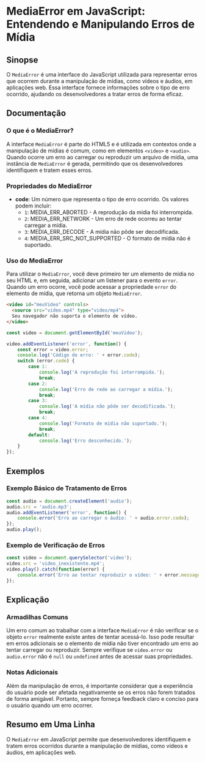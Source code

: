 <!--
Meta Description: # MediaError em JavaScript: Entendendo e Manipulando Erros de Mídia ## Sinopse O `MediaError` é uma interface do JavaScript utilizada para representar...
Meta Keywords: error, erro, video, mídia, mediaerror
-->

# MediaError em JavaScript: Entendendo e Manipulando Erros de Mídia

## Sinopse
O `MediaError` é uma interface do JavaScript utilizada para representar erros que ocorrem durante a manipulação de mídias, como vídeos e áudios, em aplicações web. Essa interface fornece informações sobre o tipo de erro ocorrido, ajudando os desenvolvedores a tratar erros de forma eficaz.

## Documentação
### O que é o MediaError?
A interface `MediaError` é parte do HTML5 e é utilizada em contextos onde a manipulação de mídias é comum, como em elementos `<video>` e `<audio>`. Quando ocorre um erro ao carregar ou reproduzir um arquivo de mídia, uma instância de `MediaError` é gerada, permitindo que os desenvolvedores identifiquem e tratem esses erros.

### Propriedades do MediaError
- **code**: Um número que representa o tipo de erro ocorrido. Os valores podem incluir:
  - `1`: MEDIA_ERR_ABORTED - A reprodução da mídia foi interrompida.
  - `2`: MEDIA_ERR_NETWORK - Um erro de rede ocorreu ao tentar carregar a mídia.
  - `3`: MEDIA_ERR_DECODE - A mídia não pôde ser decodificada.
  - `4`: MEDIA_ERR_SRC_NOT_SUPPORTED - O formato de mídia não é suportado.

### Uso do MediaError
Para utilizar o `MediaError`, você deve primeiro ter um elemento de mídia no seu HTML e, em seguida, adicionar um listener para o evento `error`. Quando um erro ocorre, você pode acessar a propriedade `error` do elemento de mídia, que retorna um objeto `MediaError`.

```html
<video id="meuVideo" controls>
  <source src="video.mp4" type="video/mp4">
  Seu navegador não suporta o elemento de vídeo.
</video>
```

```javascript
const video = document.getElementById('meuVideo');

video.addEventListener('error', function() {
    const error = video.error;
    console.log('Código do erro: ' + error.code);
    switch (error.code) {
        case 1:
            console.log('A reprodução foi interrompida.');
            break;
        case 2:
            console.log('Erro de rede ao carregar a mídia.');
            break;
        case 3:
            console.log('A mídia não pôde ser decodificada.');
            break;
        case 4:
            console.log('Formato de mídia não suportado.');
            break;
        default:
            console.log('Erro desconhecido.');
    }
});
```

## Exemplos
### Exemplo Básico de Tratamento de Erros
```javascript
const audio = document.createElement('audio');
audio.src = 'audio.mp3';
audio.addEventListener('error', function() {
    console.error('Erro ao carregar o áudio: ' + audio.error.code);
});
audio.play();
```

### Exemplo de Verificação de Erros
```javascript
const video = document.querySelector('video');
video.src = 'video_inexistente.mp4';
video.play().catch(function(error) {
    console.error('Erro ao tentar reproduzir o vídeo: ' + error.message);
});
```

## Explicação
### Armadilhas Comuns
Um erro comum ao trabalhar com a interface `MediaError` é não verificar se o objeto `error` realmente existe antes de tentar acessá-lo. Isso pode resultar em erros adicionais se o elemento de mídia não tiver encontrado um erro ao tentar carregar ou reproduzir. Sempre verifique se `video.error` ou `audio.error` não é `null` ou `undefined` antes de acessar suas propriedades.

### Notas Adicionais
Além da manipulação de erros, é importante considerar que a experiência do usuário pode ser afetada negativamente se os erros não forem tratados de forma amigável. Portanto, sempre forneça feedback claro e conciso para o usuário quando um erro ocorrer.

## Resumo em Uma Linha
O `MediaError` em JavaScript permite que desenvolvedores identifiquem e tratem erros ocorridos durante a manipulação de mídias, como vídeos e áudios, em aplicações web.